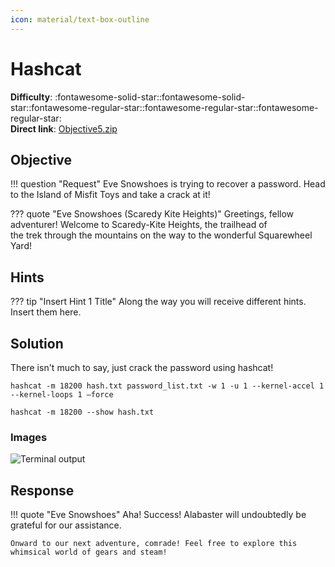 ```yaml
---
icon: material/text-box-outline
---
```


# Hashcat

**Difficulty**: :fontawesome-solid-star::fontawesome-solid-star::fontawesome-regular-star::fontawesome-regular-star::fontawesome-regular-star:<br/>
**Direct link**: [Objective5.zip](https://.../)

## Objective

!!! question "Request"
    Eve Snowshoes is trying to recover a password. Head to the Island of Misfit Toys and take a crack at it!

??? quote "Eve Snowshoes (Scaredy Kite Heights)"
    Greetings, fellow adventurer! Welcome to Scaredy-Kite Heights, the trailhead of <br/>the trek through the mountains on the way to the wonderful Squarewheel Yard!<br/>

## Hints

??? tip "Insert Hint 1 Title"
    Along the way you will receive different hints. Insert them here.


## Solution

There isn't much to say, just crack the password using hashcat! 

```hashcat -m 18200 hash.txt password_list.txt -w 1 -u 1 --kernel-accel 1 --kernel-loops 1 —force``` 

```hashcat -m 18200 --show hash.txt ```


### Images

![Terminal output](../img/objectives/o9/hashcat1.png)

## Response

!!! quote "Eve Snowshoes"
    Aha! Success! Alabaster will undoubtedly be grateful for our assistance.

    Onward to our next adventure, comrade! Feel free to explore this whimsical world of gears and steam!

